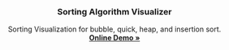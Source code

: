 <br />
<p align="center">
  <h3 align="center"> Sorting Algorithm Visualizer
 </h3>

  <p align="center">
    Sorting Visualization for bubble, quick, heap, and insertion sort.
    <br />
    <a href="https://blakley.github.io/Sort-Visualizer/"><strong>Online Demo »</strong></a>
    <br />
  </p>
</p>
